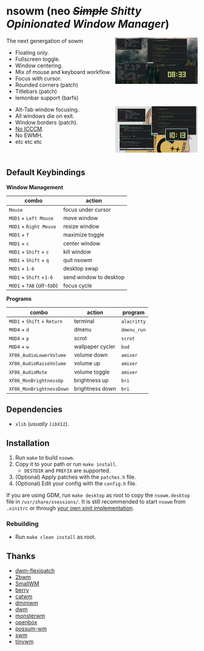 # nsowm (neo *~~Simple~~ Shitty Opinionated Window Manager*)

<a href="https://github/com/luis-07/nsowm/screenshots/forrest-1.png"><img src="screenshots/forrest-1.png" width="43%" align="right"></a>

The next genergation of sowm

- Floating only.
- Fullscreen toggle.
- Window centering.
- Mix of mouse and keyboard workflow.
- Focus with cursor.
- Rounded corners (patch)
- Titlebars (patch)
- lemonbar support (barfs)


<a href="https://github.com/luis-07/nsowm/screenshots/anime-1.png"><img src="screenshots/anime-1.png" width="43%" align="right"></a>

- Alt-Tab window focusing.
- All windows die on exit.
- Window borders (patch).
- [No ICCCM](https://web.archive.org/web/20190617214524/https://raw.githubusercontent.com/kfish/xsel/1a1c5edf0dc129055f7764c666da2dd468df6016/rant.txt).
- No EWMH.
- etc etc etc


<br>

## Default Keybindings

**Window Management**

| combo                      | action                 |
| -------------------------- | -----------------------|
| `Mouse`                    | focus under cursor     |
| `MOD1` + `Left Mouse`      | move window            |
| `MOD1` + `Right Mouse`     | resize window          |
| `MOD1` + `f`               | maximize toggle        |
| `MOD1` + `c`               | center window          |
| `MOD1` + `Shift` + `c`     | kill window            |
| `MOD1` + `Shift` + `q`     | quit nsowm             |
| `MOD1` + `1-6`             | desktop swap           |
| `MOD1` + `Shift` +`1-6`    | send window to desktop |
| `MOD1` + `TAB` (*alt-tab*) | focus cycle            |

**Programs**

| combo                       | action           | program        |
| --------------------------- | ---------------- | -------------- |
| `MOD1` + `Shift` + `Return` | terminal         | `alacritty`    |
| `MOD4` + `d`                | dmenu            | `dmenu_run`    |
| `MOD4` + `p`                | scrot            | `scrot`        |
| `MOD4` + `w`                | wallpaper cycler | `bud`          |
| `XF86_AudioLowerVolume`     | volume down      | `amixer`       |
| `XF86_AudioRaiseVolume`     | volume up        | `amixer`       |
| `XF86_AudioMute`            | volume toggle    | `amixer`       |
| `XF86_MonBrightnessUp`      | brightness up    | `bri`          |
| `XF86_MonBrightnessDown`    | brightness down  | `bri`          |


## Dependencies

- `xlib` (*usually `libX11`*).


## Installation

1) Run `make` to build `nsowm`.
2) Copy it to your path or run `make install`.
    - `DESTDIR` and `PREFIX` are supported.
3) (Optional) Apply patches with the `patches.h` file.
4) (Optional) Edit your config with the `config.h` file.

If you are using GDM, run `make desktop` as root to copy the `nsowm.desktop` file in `/usr/share/xsessions/`. It is still recommended to start `nsowm` from `.xinitrc` or through
[your own xinit implementation](https://github.com/dylanaraps/bin/blob/dfd9a9ff4555efb1cc966f8473339f37d13698ba/x).

### Rebuilding
- Run `make clean install` as root.



## Thanks
- [dwm-flexipatch](https://github.com/bakkeby/dwm-flexipatch)
- [2bwm](https://github.com/venam/2bwm)
- [SmallWM](https://github.com/adamnew123456/SmallWM)
- [berry](https://github.com/JLErvin/berry)
- [catwm](https://github.com/pyknite/catwm)
- [dminiwm](https://github.com/moetunes/dminiwm)
- [dwm](https://dwm.suckless.org)
- [monsterwm](https://github.com/c00kiemon5ter/monsterwm)
- [openbox](https://github.com/danakj/openbox)
- [possum-wm](https://github.com/duckinator/possum-wm)
- [swm](https://github.com/dcat/swm)
- [tinywm](http://incise.org/tinywm.html)
